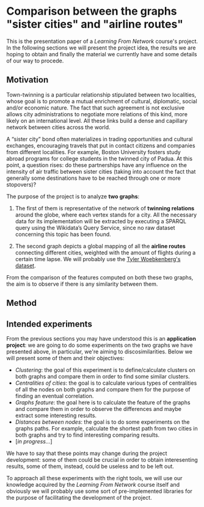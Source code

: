 
# Comparison between the graphs "sister cities" and "airline routes"

This is the presentation paper of a *Learning From Network* course's project.
In the following sections we will present the project idea, the results we are hoping to obtain and finally the material we currently have and some details of our way to procede.

## Motivation
Town-twinning is a particular relationship stipulated between two localities, whose goal is to promote a mutual enrichment of cultural, diplomatic, social and/or economic nature. The fact that such agreement is not exclusive allows city administrations to negotiate more relations of this kind, more likely on an international level. All these links build a dense and capillary network between cities across the world.

A “sister city” bond often materializes in trading opportunities and cultural exchanges, encouraging travels that put in contact citizens and companies from different localities. For example, Boston University fosters study abroad programs for college students in the twinned city of Padua. At this point, a question rises: do these partnerships have any influence on the intensity of air traffic between sister cities (taking into account the fact that generally some destinations have to be reached through one or more stopovers)?

The purpose of the project is to analyze **two graphs**:

1.  The first of them is representative of the network of **twinning relations** around the globe, where each vertex stands for a city. All the necessary data for its implementation will be extracted by executing a SPARQL query using the Wikidata’s Query Service, since no raw dataset concerning this topic has been found.
    
2.  The second graph depicts a global mapping of all the **airline routes** connecting different cities, weighted with the amount of flights during a certain time lapse. We will probably use the [Tyler Woebkenberg's dataset](https://data.world/tylerudite/airports-airlines-and-routes).
    

From the comparison of the features computed on both these two graphs, the aim is to observe if there is any similarity between them.

## Method

## Intended experiments

From the previous sections you may have understood this is an **application project**: we are going to do some experiments on the two graphs we have presented above, in particular, we're aiming to discosimilarities.
Below we will present some of them and their objectives:

- *Clustering*: the goal of this experiment is to define/calculate clusters on both graphs and compare them in order to find some similar clusters.
- *Centralities of cities*: the goal is to calculate various types of centralities of all the nodes on both graphs and compare them for the purpose of finding an eventual correlation.
- *Graphs feature*: the goal here is to calculate the feature of the graphs and compare them in order to observe the differences and maybe extract some interesting results.
- *Distances between nodes*: the goal is to do some experiments on the graphs paths. For example, calculate the shortest path from two cities in both graphs and try to find interesting comparing results. 
- [*in progress...*]

We have to say that these points may change during the project development: some of them could be crucial in order to obtain interesenting results, some of them, instead, could be useless and to be left out. 

To approach all these experiments with the right tools, we will use our knowledge acquired by the *Learning From Network* course itself and obviously we will probably use some sort of pre-implemented libraries for the purpose of facilitating the development of the project.
<!--stackedit_data:
eyJoaXN0b3J5IjpbLTMxMTQ4MDIwOCwtMjExOTg1MjMzNSwxMj
U1OTIwNjcyLC0yMDg1MDgwMTAzLDM1MjU1MzMzMV19
-->